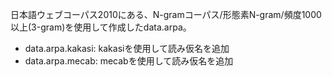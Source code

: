 日本語ウェブコーパス2010にある、N-gramコーパス/形態素N-gram/頻度1000以上(3-gram)を使用して作成したdata.arpa。

- data.arpa.kakasi: kakasiを使用して読み仮名を追加
- data.arpa.mecab: mecabを使用して読み仮名を追加

